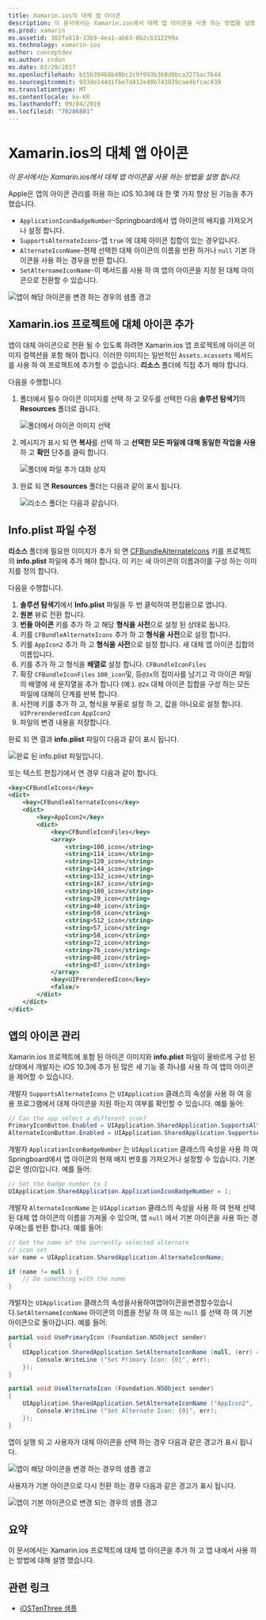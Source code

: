 ```yaml
---
title: Xamarin.ios의 대체 앱 아이콘
description: 이 문서에서는 Xamarin.ios에서 대체 앱 아이콘을 사용 하는 방법을 설명 합니다. 이러한 아이콘을 Xamarin.ios 프로젝트에 추가 하는 방법, info.plist 파일을 수정 하는 방법 및 프로그래밍 방식으로 앱 아이콘을 관리 하는 방법을 설명 합니다.
ms.prod: xamarin
ms.assetid: 302fa818-33b9-4ea1-ab63-0b2cb312299a
ms.technology: xamarin-ios
author: conceptdev
ms.author: crdun
ms.date: 03/29/2017
ms.openlocfilehash: b15b39460b40bc2c9f993b3b0d9bca3275ac7644
ms.sourcegitcommit: 933de144d1fbe7d412e49b743839cae4bfcac439
ms.translationtype: MT
ms.contentlocale: ko-KR
ms.lasthandoff: 09/04/2019
ms.locfileid: "70286801"
---
```

# <a name="alternate-app-icons-in-xamarinios"></a>Xamarin.ios의 대체 앱 아이콘

_이 문서에서는 Xamarin.ios에서 대체 앱 아이콘을 사용 하는 방법을 설명 합니다._

Apple은 앱의 아이콘 관리를 허용 하는 iOS 10.3에 대 한 몇 가지 향상 된 기능을 추가 했습니다.

- `ApplicationIconBadgeNumber`-Springboard에서 앱 아이콘의 배지를 가져오거나 설정 합니다.
- `SupportsAlternateIcons`-앱 `true` 에 대체 아이콘 집합이 있는 경우입니다.
- `AlternateIconName`-현재 선택한 대체 아이콘의 이름을 반환 하거나 `null` 기본 아이콘을 사용 하는 경우을 반환 합니다.
- `SetAlternameIconName`-이 메서드를 사용 하 여 앱의 아이콘을 지정 된 대체 아이콘으로 전환할 수 있습니다.

![](alternate-app-icons-images/icons04.png "앱이 해당 아이콘을 변경 하는 경우의 샘플 경고")

<a name="Adding-Alternate-Icons" />

## <a name="adding-alternate-icons-to-a-xamarinios-project"></a>Xamarin.ios 프로젝트에 대체 아이콘 추가

앱이 대체 아이콘으로 전환 될 수 있도록 하려면 Xamarin.ios 앱 프로젝트에 아이콘 이미지 컬렉션을 포함 해야 합니다. 이러한 이미지는 일반적인 `Assets.xcassets` 메서드를 사용 하 여 프로젝트에 추가할 수 없습니다. **리소스** 폴더에 직접 추가 해야 합니다.

다음을 수행합니다.

1. 폴더에서 필수 아이콘 이미지를 선택 하 고 모두를 선택한 다음 **솔루션 탐색기**의 **Resources** 폴더로 끕니다.

    ![](alternate-app-icons-images/icons00.png "폴더에서 아이콘 이미지 선택")

2. 메시지가 표시 되 면 **복사**를 선택 하 고 **선택한 모든 파일에 대해 동일한 작업을 사용** 하 고 **확인** 단추를 클릭 합니다.

    ![](alternate-app-icons-images/icons02.png "폴더에 파일 추가 대화 상자")

3. 완료 되 면 **Resources** 폴더는 다음과 같이 표시 됩니다.

    ![](alternate-app-icons-images/icons01.png "리소스 폴더는 다음과 같습니다.")

<a name="Modifying-the-Info.plist-File" />

## <a name="modifying-the-infoplist-file"></a>Info.plist 파일 수정

**리소스** 폴더에 필요한 이미지가 추가 되 면 [CFBundleAlternateIcons](https://developer.apple.com/library/content/documentation/General/Reference/InfoPlistKeyReference/Articles/CoreFoundationKeys.html#//apple_ref/doc/uid/TP40009249-SW13) 키를 프로젝트의 **info.plist** 파일에 추가 해야 합니다. 이 키는 새 아이콘의 이름과이를 구성 하는 이미지를 정의 합니다.

다음을 수행합니다.

1. **솔루션 탐색기**에서 **Info.plist** 파일을 두 번 클릭하여 편집용으로 엽니다.
2. **원본** 뷰로 전환 합니다.
3. **번들 아이콘** 키를 추가 하 고 해당 **형식을** **사전**으로 설정 된 상태로 둡니다.
4. 키를 `CFBundleAlternateIcons` 추가 하 고 **형식을** **사전**으로 설정 합니다.
5. 키를 `AppIcon2` 추가 하 고 **형식을** **사전**으로 설정 합니다. 새 대체 앱 아이콘 집합의 이름입니다.
6. 키를 추가 하 고 형식을 **배열로** 설정 합니다. `CFBundleIconFiles`
7. 확장 `CFBundleIconFiles` `100_icon`및, 등`@3x`의 접미사를 남기고 각 아이콘 파일의 배열에 새 문자열을 추가 합니다 (예:). `@2x` 대체 아이콘 집합을 구성 하는 모든 파일에 대해이 단계를 반복 합니다.
8. 사전에 키를 추가 하 고, 형식을 부울로 설정 하 고, 값을 아니요로 설정 합니다. `UIPrerenderedIcon` `AppIcon2`
9. 파일의 변경 내용을 저장합니다.

완료 되 면 결과 **info.plist** 파일이 다음과 같이 표시 됩니다.

![](alternate-app-icons-images/icons03.png "완료 된 info.plist 파일입니다.")

또는 텍스트 편집기에서 연 경우 다음과 같이 합니다.

```xml
<key>CFBundleIcons</key>
<dict>
    <key>CFBundleAlternateIcons</key>
    <dict>
        <key>AppIcon2</key>
        <dict>
            <key>CFBundleIconFiles</key>
            <array>
                <string>100_icon</string>
                <string>114_icon</string>
                <string>120_icon</string>
                <string>144_icon</string>
                <string>152_icon</string>
                <string>167_icon</string>
                <string>180_icon</string>
                <string>29_icon</string>
                <string>40_icon</string>
                <string>50_icon</string>
                <string>512_icon</string>
                <string>57_icon</string>
                <string>58_icon</string>
                <string>72_icon</string>
                <string>76_icon</string>
                <string>80_icon</string>
                <string>87_icon</string>
            </array>
            <key>UIPrerenderedIcon</key>
            <false/>
        </dict>
    </dict>
</dict>
```

<a name="Managing-the-Apps-Icon" />

## <a name="managing-the-apps-icon"></a>앱의 아이콘 관리 

Xamarin.ios 프로젝트에 포함 된 아이콘 이미지와 **info.plist** 파일이 올바르게 구성 된 상태에서 개발자는 iOS 10.3에 추가 된 많은 새 기능 중 하나를 사용 하 여 앱의 아이콘을 제어할 수 있습니다.

개발자 `SupportsAlternateIcons` 는 `UIApplication` 클래스의 속성을 사용 하 여 응용 프로그램에서 대체 아이콘을 지원 하는지 여부를 확인할 수 있습니다. 예를 들어:

```csharp
// Can the app select a different icon?
PrimaryIconButton.Enabled = UIApplication.SharedApplication.SupportsAlternateIcons;
AlternateIconButton.Enabled = UIApplication.SharedApplication.SupportsAlternateIcons;
```

개발자 `ApplicationIconBadgeNumber` 는 `UIApplication` 클래스의 속성을 사용 하 여 Springboard에서 앱 아이콘의 현재 배지 번호를 가져오거나 설정할 수 있습니다. 기본값은 영(0)입니다. 예를 들어:

```csharp
// Set the badge number to 1
UIApplication.SharedApplication.ApplicationIconBadgeNumber = 1;
```

개발자 `AlternateIconName` 는 `UIApplication` 클래스의 속성을 사용 하 여 현재 선택 된 대체 앱 아이콘의 이름을 가져올 수 있으며, 앱 `null` 에서 기본 아이콘을 사용 하는 경우에는를 반환 합니다. 예를 들어:

```csharp
// Get the name of the currently selected alternate
// icon set
var name = UIApplication.SharedApplication.AlternateIconName;

if (name != null ) {
    // Do something with the name
}
```

개발자는 `UIApplication` 클래스의 속성을사용하여앱아이콘을변경할수있습니다.`SetAlternameIconName` 아이콘의 이름을 전달 하 여 또는 `null` 를 선택 하 여 기본 아이콘으로 돌아갑니다. 예를 들어:

```csharp
partial void UsePrimaryIcon (Foundation.NSObject sender)
{
    UIApplication.SharedApplication.SetAlternateIconName (null, (err) => {
        Console.WriteLine ("Set Primary Icon: {0}", err);
    });
}

partial void UseAlternateIcon (Foundation.NSObject sender)
{
    UIApplication.SharedApplication.SetAlternateIconName ("AppIcon2", (err) => {
        Console.WriteLine ("Set Alternate Icon: {0}", err);
    });
}
```

앱이 실행 되 고 사용자가 대체 아이콘을 선택 하는 경우 다음과 같은 경고가 표시 됩니다.

![](alternate-app-icons-images/icons04.png "앱이 해당 아이콘을 변경 하는 경우의 샘플 경고")

사용자가 기본 아이콘으로 다시 전환 하는 경우 다음과 같은 경고가 표시 됩니다.

![](alternate-app-icons-images/icons05.png "앱이 기본 아이콘으로 변경 되는 경우의 샘플 경고")

<a name="Summary" />

## <a name="summary"></a>요약

이 문서에서는 Xamarin.ios 프로젝트에 대체 앱 아이콘을 추가 하 고 앱 내에서 사용 하는 방법에 대해 설명 했습니다.



## <a name="related-links"></a>관련 링크

- [iOSTenThree 샘플](https://docs.microsoft.com/samples/xamarin/ios-samples/ios10-iostenthree/)

